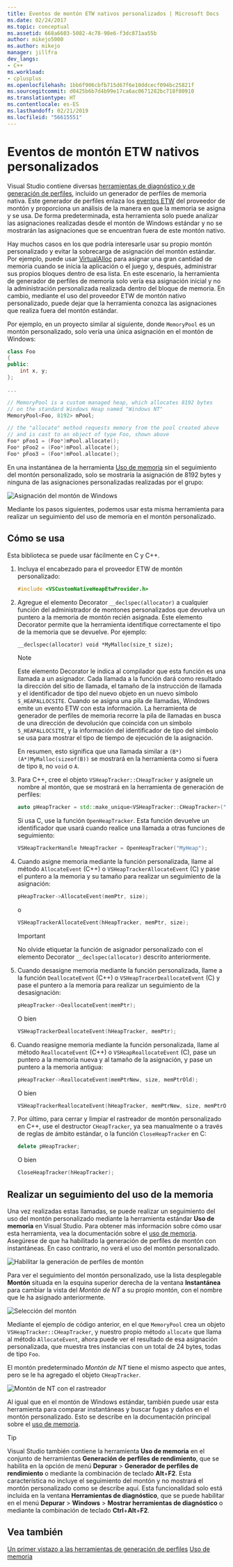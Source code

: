 ```yaml
---
title: Eventos de montón ETW nativos personalizados | Microsoft Docs
ms.date: 02/24/2017
ms.topic: conceptual
ms.assetid: 668a6603-5082-4c78-98e6-f3dc871aa55b
author: mikejo5000
ms.author: mikejo
manager: jillfra
dev_langs:
- C++
ms.workload:
- cplusplus
ms.openlocfilehash: 1bb6f906cbfb715d67f6e10ddcecf094bc25821f
ms.sourcegitcommit: d0425b6b7d4b99e17ca6ac0671282bc718f80910
ms.translationtype: HT
ms.contentlocale: es-ES
ms.lasthandoff: 02/21/2019
ms.locfileid: "56615551"
---
```

# <a name="custom-native-etw-heap-events"></a>Eventos de montón ETW nativos personalizados

Visual Studio contiene diversas [herramientas de diagnóstico y de generación de perfiles](../profiling/profiling-feature-tour.md), incluido un generador de perfiles de memoria nativa.  Este generador de perfiles enlaza los [eventos ETW](/windows-hardware/drivers/devtest/event-tracing-for-windows--etw-) del proveedor de montón y proporciona un análisis de la manera en que la memoria se asigna y se usa.  De forma predeterminada, esta herramienta solo puede analizar las asignaciones realizadas desde el montón de Windows estándar y no se mostrarán las asignaciones que se encuentran fuera de este montón nativo.

Hay muchos casos en los que podría interesarle usar su propio montón personalizado y evitar la sobrecarga de asignación del montón estándar.  Por ejemplo, puede usar [VirtualAlloc](/windows/desktop/api/memoryapi/nf-memoryapi-virtualalloc) para asignar una gran cantidad de memoria cuando se inicia la aplicación o el juego y, después, administrar sus propios bloques dentro de esa lista.  En este escenario, la herramienta de generador de perfiles de memoria solo vería esa asignación inicial y no la administración personalizada realizada dentro del bloque de memoria.  En cambio, mediante el uso del proveedor ETW de montón nativo personalizado, puede dejar que la herramienta conozca las asignaciones que realiza fuera del montón estándar.

Por ejemplo, en un proyecto similar al siguiente, donde `MemoryPool` es un montón personalizado, solo vería una única asignación en el montón de Windows:

```cpp
class Foo
{
public:
    int x, y;
};

...

// MemoryPool is a custom managed heap, which allocates 8192 bytes
// on the standard Windows Heap named "Windows NT"
MemoryPool<Foo, 8192> mPool;

// the "allocate" method requests memory from the pool created above
// and is cast to an object of type Foo, shown above
Foo* pFoo1 = (Foo*)mPool.allocate();
Foo* pFoo2 = (Foo*)mPool.allocate();
Foo* pFoo3 = (Foo*)mPool.allocate();
```

En una instantánea de la herramienta [Uso de memoria](../profiling/memory-usage.md) sin el seguimiento del montón personalizado, solo se mostraría la asignación de 8192 bytes y ninguna de las asignaciones personalizadas realizadas por el grupo:

![Asignación del montón de Windows](media/heap-example-windows-heap.png)

Mediante los pasos siguientes, podemos usar esta misma herramienta para realizar un seguimiento del uso de memoria en el montón personalizado.

## <a name="how-to-use"></a>Cómo se usa

Esta biblioteca se puede usar fácilmente en C y C++.

1. Incluya el encabezado para el proveedor ETW de montón personalizado:

   ```cpp
   #include <VSCustomNativeHeapEtwProvider.h>
   ```

1. Agregue el elemento Decorator `__declspec(allocator)` a cualquier función del administrador de montones personalizados que devuelva un puntero a la memoria de montón recién asignada.  Este elemento Decorator permite que la herramienta identifique correctamente el tipo de la memoria que se devuelve.  Por ejemplo:

   ```cpp
   __declspec(allocator) void *MyMalloc(size_t size);
   ```

   > [!NOTE]
   > Este elemento Decorator le indica al compilador que esta función es una llamada a un asignador.  Cada llamada a la función dará como resultado la dirección del sitio de llamada, el tamaño de la instrucción de llamada y el identificador de tipo del nuevo objeto en un nuevo símbolo `S_HEAPALLOCSITE`.  Cuando se asigna una pila de llamadas, Windows emite un evento ETW con esta información.  La herramienta de generador de perfiles de memoria recorre la pila de llamadas en busca de una dirección de devolución que coincida con un símbolo `S_HEAPALLOCSITE`, y la información del identificador de tipo del símbolo se usa para mostrar el tipo de tiempo de ejecución de la asignación.
   >
   > En resumen, esto significa que una llamada similar a `(B*)(A*)MyMalloc(sizeof(B))` se mostrará en la herramienta como si fuera de tipo `B`, no `void` o `A`.

1. Para C++, cree el objeto `VSHeapTracker::CHeapTracker` y asígnele un nombre al montón, que se mostrará en la herramienta de generación de perfiles:

   ```cpp
   auto pHeapTracker = std::make_unique<VSHeapTracker::CHeapTracker>("MyCustomHeap");
   ```

   Si usa C, use la función `OpenHeapTracker`.  Esta función devuelve un identificador que usará cuando realice una llamada a otras funciones de seguimiento:

   ```C
   VSHeapTrackerHandle hHeapTracker = OpenHeapTracker("MyHeap");
   ```

1. Cuando asigne memoria mediante la función personalizada, llame al método `AllocateEvent` (C++) o `VSHeapTrackerAllocateEvent` (C) y pase el puntero a la memoria y su tamaño para realizar un seguimiento de la asignación:

   ```cpp
   pHeapTracker->AllocateEvent(memPtr, size);
   ```

   o

   ```C
   VSHeapTrackerAllocateEvent(hHeapTracker, memPtr, size);
   ```

   > [!IMPORTANT]
   > No olvide etiquetar la función de asignador personalizado con el elemento Decorator `__declspec(allocator)` descrito anteriormente.

1. Cuando desasigne memoria mediante la función personalizada, llame a la función `DeallocateEvent` (C++) o `VSHeapTracerDeallocateEvent` (C) y pase el puntero a la memoria para realizar un seguimiento de la desasignación:

   ```cpp
   pHeapTracker->DeallocateEvent(memPtr);
   ```

   O bien

   ```C
   VSHeapTrackerDeallocateEvent(hHeapTracker, memPtr);
   ```

1. Cuando reasigne memoria mediante la función personalizada, llame al método `ReallocateEvent` (C++) o `VSHeapReallocateEvent` (C), pase un puntero a la memoria nueva y al tamaño de la asignación, y pase un puntero a la memoria antigua:

   ```cpp
   pHeapTracker->ReallocateEvent(memPtrNew, size, memPtrOld);
   ```

   O bien

   ```C
   VSHeapTrackerReallocateEvent(hHeapTracker, memPtrNew, size, memPtrOld);
   ```

1. Por último, para cerrar y limpiar el rastreador de montón personalizado en C++, use el destructor `CHeapTracker`, ya sea manualmente o a través de reglas de ámbito estándar, o la función `CloseHeapTracker` en C:

   ```cpp
   delete pHeapTracker;
   ```

   O bien

   ```C
   CloseHeapTracker(hHeapTracker);
   ```

## <a name="track-memory-usage"></a>Realizar un seguimiento del uso de la memoria
Una vez realizadas estas llamadas, se puede realizar un seguimiento del uso del montón personalizado mediante la herramienta estándar **Uso de memoria** en Visual Studio.  Para obtener más información sobre cómo usar esta herramienta, vea la documentación sobre el [uso de memoria](../profiling/memory-usage.md). Asegúrese de que ha habilitado la generación de perfiles de montón con instantáneas. En caso contrario, no verá el uso del montón personalizado.

![Habilitar la generación de perfiles de montón](media/heap-enable-heap.png)

Para ver el seguimiento del montón personalizado, use la lista desplegable **Montón** situada en la esquina superior derecha de la ventana **Instantánea** para cambiar la vista del *Montón de NT* a su propio montón, con el nombre que le ha asignado anteriormente.

![Selección del montón](media/heap-example-custom-heap.png)

Mediante el ejemplo de código anterior, en el que `MemoryPool` crea un objeto `VSHeapTracker::CHeapTracker`, y nuestro propio método `allocate` que llama al método `AllocateEvent`, ahora puede ver el resultado de esa asignación personalizada, que muestra tres instancias con un total de 24 bytes, todas de tipo `Foo`.

El montón predeterminado *Montón de NT* tiene el mismo aspecto que antes, pero se le ha agregado el objeto `CHeapTracker`.

![Montón de NT con el rastreador](media/heap-example-windows-heap.png)

Al igual que en el montón de Windows estándar, también puede usar esta herramienta para comparar instantáneas y buscar fugas y daños en el montón personalizado. Esto se describe en la documentación principal sobre el [uso de memoria](../profiling/memory-usage.md).

> [!TIP]
> Visual Studio también contiene la herramienta **Uso de memoria** en el conjunto de herramientas **Generación de perfiles de rendimiento**, que se habilita en la opción de menú **Depurar** > **Generador de perfiles de rendimiento** o mediante la combinación de teclado **Alt**+**F2**.  Esta característica no incluye el seguimiento del montón y no mostrará el montón personalizado como se describe aquí.  Esta funcionalidad solo está incluida en la ventana **Herramientas de diagnóstico**, que se puede habilitar en el menú **Depurar** > **Windows** > **Mostrar herramientas de diagnóstico** o mediante la combinación de teclado **Ctrl**+**Alt**+**F2**.

## <a name="see-also"></a>Vea también
[Un primer vistazo a las herramientas de generación de perfiles](../profiling/profiling-feature-tour.md)
[Uso de memoria](../profiling/memory-usage.md)
